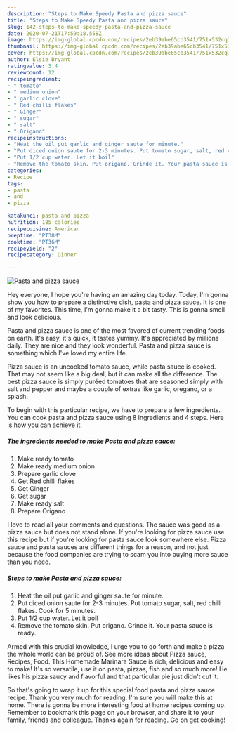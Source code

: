 ```yaml
---
description: "Steps to Make Speedy Pasta and pizza sauce"
title: "Steps to Make Speedy Pasta and pizza sauce"
slug: 142-steps-to-make-speedy-pasta-and-pizza-sauce
date: 2020-07-21T17:59:18.558Z
image: https://img-global.cpcdn.com/recipes/2eb39abe65cb3541/751x532cq70/pasta-and-pizza-sauce-recipe-main-photo.jpg
thumbnail: https://img-global.cpcdn.com/recipes/2eb39abe65cb3541/751x532cq70/pasta-and-pizza-sauce-recipe-main-photo.jpg
cover: https://img-global.cpcdn.com/recipes/2eb39abe65cb3541/751x532cq70/pasta-and-pizza-sauce-recipe-main-photo.jpg
author: Elsie Bryant
ratingvalue: 3.4
reviewcount: 12
recipeingredient:
- " tomato"
- " medium onion"
- " garlic clove"
- " Red chilli flakes"
- " Ginger"
- " sugar"
- " salt"
- " Origano"
recipeinstructions:
- "Heat the oil put garlic and ginger saute for minute."
- "Put diced onion saute for 2-3 minutes. Put tomato sugar, salt, red chilli flakes. Cook for 5 minutes."
- "Put 1/2 cup water. Let it boil"
- "Remove the tomato skin. Put origano. Grinde it. Your pasta sauce is ready."
categories:
- Recipe
tags:
- pasta
- and
- pizza

katakunci: pasta and pizza 
nutrition: 185 calories
recipecuisine: American
preptime: "PT38M"
cooktime: "PT36M"
recipeyield: "2"
recipecategory: Dinner

---
```



![Pasta and pizza sauce](https://img-global.cpcdn.com/recipes/2eb39abe65cb3541/751x532cq70/pasta-and-pizza-sauce-recipe-main-photo.jpg)

Hey everyone, I hope you're having an amazing day today. Today, I'm gonna show you how to prepare a distinctive dish, pasta and pizza sauce. It is one of my favorites. This time, I'm gonna make it a bit tasty. This is gonna smell and look delicious.

Pasta and pizza sauce is one of the most favored of current trending foods on earth. It's easy, it's quick, it tastes yummy. It's appreciated by millions daily. They are nice and they look wonderful. Pasta and pizza sauce is something which I've loved my entire life.

Pizza sauce is an uncooked tomato sauce, while pasta sauce is cooked. That may not seem like a big deal, but it can make all the difference. The best pizza sauce is simply puréed tomatoes that are seasoned simply with salt and pepper and maybe a couple of extras like garlic, oregano, or a splash.


To begin with this particular recipe, we have to prepare a few ingredients. You can cook pasta and pizza sauce using 8 ingredients and 4 steps. Here is how you can achieve it.

<!--inarticleads1-->

##### The ingredients needed to make Pasta and pizza sauce:

1. Make ready  tomato
1. Make ready  medium onion
1. Prepare  garlic clove
1. Get  Red chilli flakes
1. Get  Ginger
1. Get  sugar
1. Make ready  salt
1. Prepare  Origano


I love to read all your comments and questions. The sauce was good as a pizza sauce but does not stand alone. If you&#39;re looking for pizza sauce use this recipe but if you&#39;re looking for pasta sauce look somewhere else. Pizza sauce and pasta sauces are different things for a reason, and not just because the food companies are trying to scam you into buying more sauce than you need. 

<!--inarticleads2-->

##### Steps to make Pasta and pizza sauce:

1. Heat the oil put garlic and ginger saute for minute.
1. Put diced onion saute for 2-3 minutes. Put tomato sugar, salt, red chilli flakes. Cook for 5 minutes.
1. Put 1/2 cup water. Let it boil
1. Remove the tomato skin. Put origano. Grinde it. Your pasta sauce is ready.


Armed with this crucial knowledge, I urge you to go forth and make a pizza the whole world can be proud of. See more ideas about Pizza sauce, Recipes, Food. This Homemade Marinara Sauce is rich, delicious and easy to make! It&#39;s so versatile, use it on pasta, pizzas, fish and so much more! He likes his pizza saucy and flavorful and that particular pie just didn&#39;t cut it. 

So that's going to wrap it up for this special food pasta and pizza sauce recipe. Thank you very much for reading. I'm sure you will make this at home. There is gonna be more interesting food at home recipes coming up. Remember to bookmark this page on your browser, and share it to your family, friends and colleague. Thanks again for reading. Go on get cooking!
